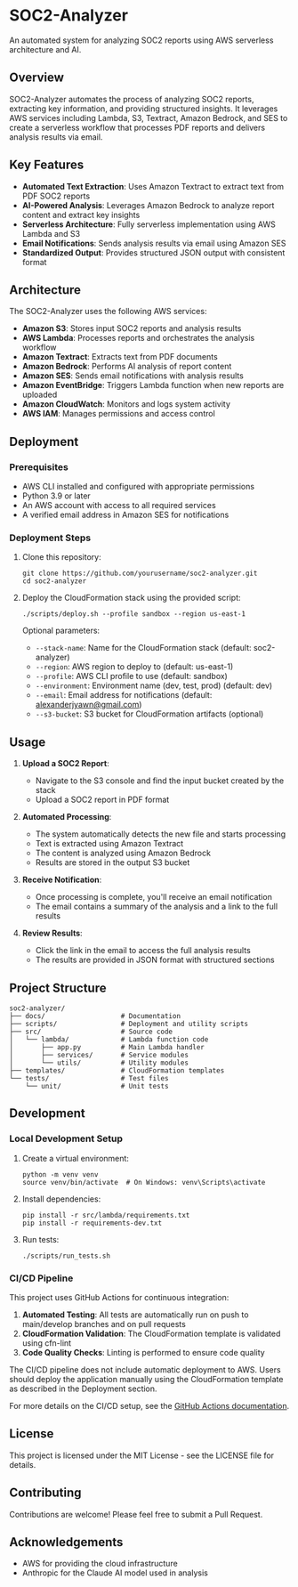 # SOC2-Analyzer

An automated system for analyzing SOC2 reports using AWS serverless architecture and AI.

## Overview

SOC2-Analyzer automates the process of analyzing SOC2 reports, extracting key information, and providing structured insights. It leverages AWS services including Lambda, S3, Textract, Amazon Bedrock, and SES to create a serverless workflow that processes PDF reports and delivers analysis results via email.

## Key Features

- **Automated Text Extraction**: Uses Amazon Textract to extract text from PDF SOC2 reports
- **AI-Powered Analysis**: Leverages Amazon Bedrock to analyze report content and extract key insights
- **Serverless Architecture**: Fully serverless implementation using AWS Lambda and S3
- **Email Notifications**: Sends analysis results via email using Amazon SES
- **Standardized Output**: Provides structured JSON output with consistent format

## Architecture

The SOC2-Analyzer uses the following AWS services:

- **Amazon S3**: Stores input SOC2 reports and analysis results
- **AWS Lambda**: Processes reports and orchestrates the analysis workflow
- **Amazon Textract**: Extracts text from PDF documents
- **Amazon Bedrock**: Performs AI analysis of report content
- **Amazon SES**: Sends email notifications with analysis results
- **Amazon EventBridge**: Triggers Lambda function when new reports are uploaded
- **Amazon CloudWatch**: Monitors and logs system activity
- **AWS IAM**: Manages permissions and access control

## Deployment

### Prerequisites

- AWS CLI installed and configured with appropriate permissions
- Python 3.9 or later
- An AWS account with access to all required services
- A verified email address in Amazon SES for notifications

### Deployment Steps

1. Clone this repository:
   ```
   git clone https://github.com/yourusername/soc2-analyzer.git
   cd soc2-analyzer
   ```

2. Deploy the CloudFormation stack using the provided script:
   ```
   ./scripts/deploy.sh --profile sandbox --region us-east-1
   ```

   Optional parameters:
   - `--stack-name`: Name for the CloudFormation stack (default: soc2-analyzer)
   - `--region`: AWS region to deploy to (default: us-east-1)
   - `--profile`: AWS CLI profile to use (default: sandbox)
   - `--environment`: Environment name (dev, test, prod) (default: dev)
   - `--email`: Email address for notifications (default: alexanderjyawn@gmail.com)
   - `--s3-bucket`: S3 bucket for CloudFormation artifacts (optional)

## Usage

1. **Upload a SOC2 Report**:
   - Navigate to the S3 console and find the input bucket created by the stack
   - Upload a SOC2 report in PDF format

2. **Automated Processing**:
   - The system automatically detects the new file and starts processing
   - Text is extracted using Amazon Textract
   - The content is analyzed using Amazon Bedrock
   - Results are stored in the output S3 bucket

3. **Receive Notification**:
   - Once processing is complete, you'll receive an email notification
   - The email contains a summary of the analysis and a link to the full results

4. **Review Results**:
   - Click the link in the email to access the full analysis results
   - The results are provided in JSON format with structured sections

## Project Structure

```
soc2-analyzer/
├── docs/                   # Documentation
├── scripts/                # Deployment and utility scripts
├── src/                    # Source code
│   └── lambda/             # Lambda function code
│       ├── app.py          # Main Lambda handler
│       ├── services/       # Service modules
│       └── utils/          # Utility modules
├── templates/              # CloudFormation templates
└── tests/                  # Test files
    └── unit/               # Unit tests
```

## Development

### Local Development Setup

1. Create a virtual environment:
   ```
   python -m venv venv
   source venv/bin/activate  # On Windows: venv\Scripts\activate
   ```

2. Install dependencies:
   ```
   pip install -r src/lambda/requirements.txt
   pip install -r requirements-dev.txt
   ```

3. Run tests:
   ```
   ./scripts/run_tests.sh
   ```

### CI/CD Pipeline

This project uses GitHub Actions for continuous integration:

1. **Automated Testing**: All tests are automatically run on push to main/develop branches and on pull requests
2. **CloudFormation Validation**: The CloudFormation template is validated using cfn-lint
3. **Code Quality Checks**: Linting is performed to ensure code quality

The CI/CD pipeline does not include automatic deployment to AWS. Users should deploy the application manually using the CloudFormation template as described in the Deployment section.

For more details on the CI/CD setup, see the [GitHub Actions documentation](.github/README.md).

## License

This project is licensed under the MIT License - see the LICENSE file for details.

## Contributing

Contributions are welcome! Please feel free to submit a Pull Request.

## Acknowledgements

- AWS for providing the cloud infrastructure
- Anthropic for the Claude AI model used in analysis 